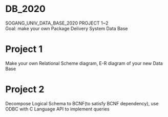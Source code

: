 # DB_2020
SOGANG_UNIV_DATA_BASE_2020 PROJECT 1~2  
Goal: make your own Package Delivery System Data Base

# Project 1  
Make your own Relational Scheme diagram, E-R diagram of your new Data Base

# Project 2  
Decompose Logical Schema to BCNF(to satisfy BCNF dependency), use ODBC with C Language API to implement queries
